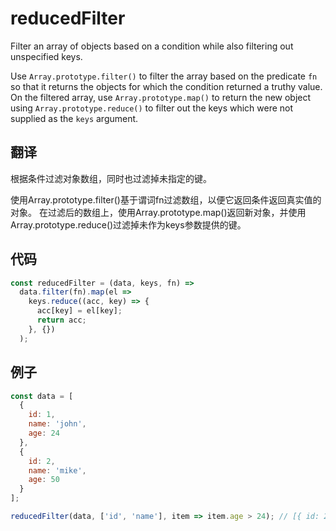 # reducedFilter

Filter an array of objects based on a condition while also filtering out unspecified keys.

Use `Array.prototype.filter()` to filter the array based on the predicate `fn` so that it returns the objects for which the condition returned a truthy value.
On the filtered array, use `Array.prototype.map()` to return the new object using `Array.prototype.reduce()` to filter out the keys which were not supplied as the `keys` argument.

## 翻译

根据条件过滤对象数组，同时也过滤掉未指定的键。

使用Array.prototype.filter()基于谓词fn过滤数组，以便它返回条件返回真实值的对象。
在过滤后的数组上，使用Array.prototype.map()返回新对象，并使用Array.prototype.reduce()过滤掉未作为keys参数提供的键。

## 代码

```js
const reducedFilter = (data, keys, fn) =>
  data.filter(fn).map(el =>
    keys.reduce((acc, key) => {
      acc[key] = el[key];
      return acc;
    }, {})
  );
```

## 例子

```js
const data = [
  {
    id: 1,
    name: 'john',
    age: 24
  },
  {
    id: 2,
    name: 'mike',
    age: 50
  }
];

reducedFilter(data, ['id', 'name'], item => item.age > 24); // [{ id: 2, name: 'mike'}]
```
